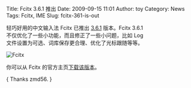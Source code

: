 Title: Fcitx 3.6.1 推出
Date: 2009-09-15 11:01
Author: toy
Category: News
Tags: Fcitx, IME
Slug: fcitx-361-is-out

轻巧好用的中文输入法 Fcitx 已推出
[3.6.1](http://www.fcitx.org/main/?q=node/144) 版本。Fcitx 3.6.1  
不仅优化了一些小功能，而且修正了一些小问题，比如 Log  
文件设置为可选、词库保存更合理、优化了光标跟随等等。

![Fcitx](http://i.linuxtoy.org/i/logo/fcitx.gif)

你可以从 Fcitx
的官方主页[下载该版本](http://www.fcitx.org/main/?q=node/9)。

{ Thanks zmd56. }
